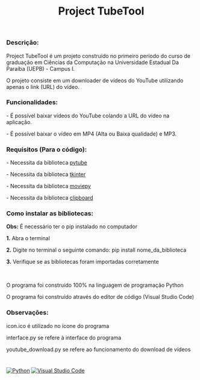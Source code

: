 <header>
  <h1><strong>Project TubeTool</strong></h1>
</header>

<h3>Descrição:</h3>
<p>Project TubeTool é um projeto construído no primeiro período do curso de graduação em Ciências da Computação na Universidade Estadual Da Paraíba (UEPB) - Campus I.</p>
<p>O projeto consiste em um downloader de vídeos do YouTube utilizando apenas o link (URL) do vídeo.</p>

<h3><strong>Funcionalidades:</strong></h3>
<p> - É possível baixar vídeos do YouTube colando a URL do vídeo na aplicação.</p>
<p> - É possível baixar o vídeo em MP4 (Alta ou Baixa qualidade) e MP3.</p>

<h3><strong>Requisitos (Para o código):</strong></h3>
<p>- Necessita da biblioteca <a href="https://pytube.io/en/latest/">pytube</a></p>
<p>- Necessita da biblioteca <a href="https://docs.python.org/3/library/tk.html">tkinter</a></p>
<p>- Necessita da biblioteca <a href="https://zulko.github.io/moviepy/">moviepy</a></p>
<p>- Necessita da biblioteca <a href="http://omz-software.com/pythonista/docs/ios/clipboard.html">clipboard</a></p>

<h3><strong>Como instalar as bibliotecas:</strong></h3>
<p><strong>Obs:</strong> É necessário ter o pip instalado no computador</p>
<p><strong>1.</strong> Abra o terminal</p>
<p><strong>2.</strong> Digite no terminal o seguinte comando: pip install nome_da_biblioteca</p>
<p><strong>3.</strong> Verifique se as bibliotecas foram importadas corretamente</p>
<br>
<p>O programa foi construído 100% na linguagem de programação Python</p>
<p>O programa foi construído através do editor de código (Visual Studio Code)</p>

<h3><strong>Observações:</strong></h3>
<p>icon.ico é utilizado no ícone do programa</p>
<p>interface.py se refere à interface do programa</p>
<p>youtube_download.py se refere ao funcionamento do download de vídeos</p>

<h1></h1>

<a href="https://www.python.org/">![Python](https://img.shields.io/badge/python-3670A0?style=for-the-badge&logo=python&logoColor=ffdd54)</a>
<a href="https://code.visualstudio.com/">![Visual Studio Code](https://img.shields.io/badge/Visual%20Studio%20Code-0078d7.svg?style=for-the-badge&logo=visual-studio-code&logoColor=white)</a>
